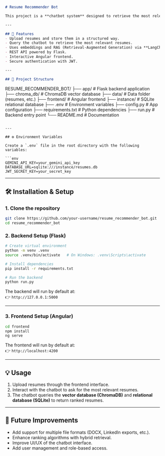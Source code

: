 
```markdown
# Resume Recommender Bot

This project is a **chatbot system** designed to retrieve the most relevant resumes from a database based on user queries. It leverages **LangChain**, **ChromaDB** for vector storage, **SQLite** for relational data, and **Marshmallow** for serialization. The system combines a **Flask backend** and an **Angular frontend** to provide an interactive user experience.

---

## 🚀 Features
- Upload resumes and store them in a structured way.
- Query the chatbot to retrieve the most relevant resumes.
- Uses embeddings and RAG (Retrieval-Augmented Generation) via **LangChain**.
- REST API powered by Flask.
- Interactive Angular frontend.
- Secure authentication with JWT.

---

## 📂 Project Structure

```
RESUME_RECOMMENDER_BOT/
├── app/                     # Flask backend application
├── chroma_db/               # ChromaDB vector database
├── data/                    # Data folder (resumes, etc.)
├── frontend/                # Angular frontend
├── instance/                # SQLite relational database
├── .env                     # Environment variables
├── config.py                # App configuration
├── requirements.txt         # Python dependencies
├── run.py                   # Backend entry point
└── README.md                # Documentation
```

---

## ⚙️ Environment Variables

Create a `.env` file in the root directory with the following variables:

```env
GEMINI_API_KEY=your_gemini_api_key
DATABASE_URL=sqlite:///instance/resumes.db
JWT_SECRET_KEY=your_secret_key
```

---

## 🛠️ Installation & Setup

### 1. Clone the repository
```bash
git clone https://github.com/your-username/resume_recommender_bot.git
cd resume_recommender_bot
```

### 2. Backend Setup (Flask)
```bash
# Create virtual environment
python -m venv .venv
source .venv/bin/activate   # On Windows: .venv\Scripts\activate

# Install dependencies
pip install -r requirements.txt

# Run the backend
python run.py
```

The backend will run by default at:  
👉 `http://127.0.0.1:5000`

---

### 3. Frontend Setup (Angular)
```bash
cd frontend
npm install
ng serve
```

The frontend will run by default at:  
👉 `http://localhost:4200`

---

## 💡 Usage

1. Upload resumes through the frontend interface.  
2. Interact with the chatbot to ask for the most relevant resumes.  
3. The chatbot queries the **vector database (ChromaDB)** and **relational database (SQLite)** to return ranked resumes.  

---

## 🔮 Future Improvements
- Add support for multiple file formats (DOCX, LinkedIn exports, etc.).
- Enhance ranking algorithms with hybrid retrieval.
- Improve UI/UX of the chatbot interface.
- Add user management and role-based access.
